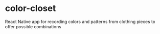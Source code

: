 # color-closet
React Native app for recording colors and patterns from clothing pieces to offer possible combinations
